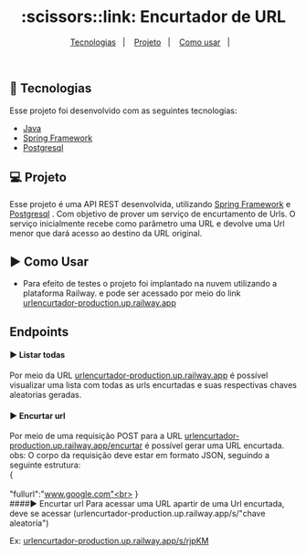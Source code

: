 <h1 align="center">
  :scissors::link: Encurtador de URL
</h1>
<p align="center">
  <a href="#rocket-tecnologias">Tecnologias</a>&nbsp;&nbsp;&nbsp;|&nbsp;&nbsp;&nbsp;
  <a href="#-projeto">Projeto</a>&nbsp;&nbsp;&nbsp;|&nbsp;&nbsp;&nbsp;
  <a href="#arrow_forward-como-usar">Como usar</a>&nbsp;&nbsp;&nbsp;|&nbsp;&nbsp;&nbsp;
</p>

<br>


## :rocket: Tecnologias

Esse projeto foi desenvolvido com as seguintes tecnologias:
- [Java](https://docs.oracle.com/en/java/)
- [Spring Framework](https://spring.io/)
- [Postgresql](https://www.postgresql.org/)

## 💻 Projeto

Esse projeto é uma API REST desenvolvida, utilizando [Spring Framework](https://spring.io/) e [Postgresql](https://www.postgresql.org/) . Com objetivo de prover um serviço de encurtamento de Urls. O serviço inicialmente recebe como parâmetro uma URL e devolve uma Url menor que dará acesso ao destino da URL original.



## :arrow_forward: Como Usar

- Para efeito de testes o projeto foi implantado na nuvem utilizando a plataforma Railway.
e pode ser acessado por meio do link [urlencurtador-production.up.railway.app](https://urlencurtador-production.up.railway.app)


## Endpoints
#### :arrow_forward: Listar todas
Por meio da URL [urlencurtador-production.up.railway.app](https://urlencurtador-production.up.railway.app) é possível visualizar uma lista com todas as urls encurtadas e suas respectivas chaves aleatorias geradas.
#### :arrow_forward: Encurtar url
Por meio de uma requisição POST para a URL [urlencurtador-production.up.railway.app/encurtar](https://urlencurtador-production.up.railway.app/encurtar) é possível gerar uma URL encurtada.
obs: O corpo da requisição deve estar em formato JSON, seguindo a seguinte estrutura:
        <br>{<br><br>
            "fullurl":"www.google.com"<br>
        }<br>
####:arrow_forward: Encurtar url
Para acessar uma URL apartir de uma Url encurtada, deve se acessar (urlencurtador-production.up.railway.app/s/"chave aleatoria") 

Ex: [urlencurtador-production.up.railway.app/s/rjpKM](https://urlencurtador-production.up.railway.app/s/rjpKM)
                                                                                                        


